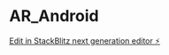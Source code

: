 # AR_Android

[Edit in StackBlitz next generation editor ⚡️](https://stackblitz.com/~/github.com/caivictor/AR_Android)